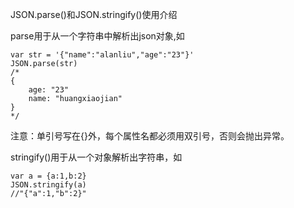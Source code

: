 JSON.parse()和JSON.stringify()使用介绍


parse用于从一个字符串中解析出json对象,如
```
var str = '{"name":"alanliu","age":"23"}'
JSON.parse(str)
/*
{ 
    age: "23"
    name: "huangxiaojian"
}
*/
```

注意：单引号写在{}外，每个属性名都必须用双引号，否则会抛出异常。


stringify()用于从一个对象解析出字符串，如

```
var a = {a:1,b:2}
JSON.stringify(a)
//"{"a":1,"b":2}"
```